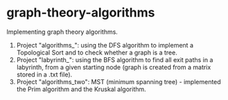 # graph-theory-algorithms
Implementing graph theory algorithms.

1. Project "algorithms_": using the DFS algorithm to implement a Topological Sort and to check whether a graph is a tree. 
2. Project "labyrinth_": using the BFS algorithm to find all exit paths in a labyrinth, from a given starting node (graph is created from a matrix stored in a .txt file).
3. Project "algorithms_two": MST (minimum spanning tree) - implemented the Prim algorithm and the Kruskal algorithm.
